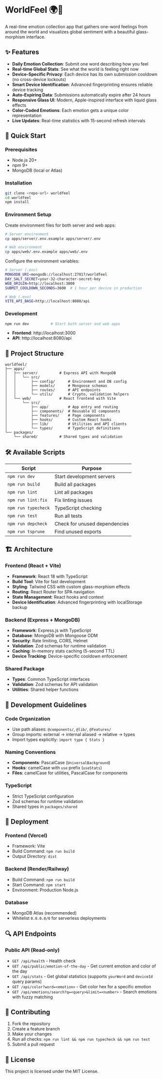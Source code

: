 # WorldFeel 🌍💭

A real-time emotion collection app that gathers one-word feelings from around the world and visualizes global sentiment with a beautiful glass-morphism interface.

## ✨ Features

- **Daily Emotion Collection**: Submit one word describing how you feel
- **Real-time Global Stats**: See what the world is feeling right now
- **Device-Specific Privacy**: Each device has its own submission cooldown (no cross-device lockouts)
- **Smart Device Identification**: Advanced fingerprinting ensures reliable device tracking
- **Auto-Expiring Data**: Submissions automatically expire after 24 hours
- **Responsive Glass UI**: Modern, Apple-inspired interface with liquid glass effects
- **Color-Coded Emotions**: Each emotion gets a unique color representation
- **Live Updates**: Real-time statistics with 15-second refresh intervals

## 🚀 Quick Start

### Prerequisites

- Node.js 20+
- npm 9+
- MongoDB (local or Atlas)

### Installation

```bash
git clone <repo-url> worldfeel
cd worldfeel
npm install
```

### Environment Setup

Create environment files for both server and web apps:

```bash
# Server environment
cp apps/server/.env.example apps/server/.env

# Web environment
cp apps/web/.env.example apps/web/.env
```

Configure the environment variables:

```bash
# Server (.env)
MONGODB_URI=mongodb://localhost:27017/worldfeel
DAY_SALT_SECRET=your-32-character-secret-key
WEB_ORIGIN=http://localhost:3000
SUBMIT_COOLDOWN_SECONDS=3600  # 1 hour per device in production

# Web (.env)
VITE_API_BASE=http://localhost:8080/api
```

### Development

```bash
npm run dev          # Start both server and web apps
```

- **Frontend**: http://localhost:3000
- **API**: http://localhost:8080/api

## 📁 Project Structure

```
worldfeel/
├── apps/
│   ├── server/          # Express API with MongoDB
│   │   └── src/
│   │       ├── config/      # Environment and DB config
│   │       ├── models/      # Mongoose schemas
│   │       ├── routes/      # API endpoints
│   │       └── utils/       # Crypto, validation helpers
│   └── web/             # React frontend with Vite
│       └── src/
│           ├── app/         # App entry and routing
│           ├── components/  # Reusable UI components
│           ├── features/    # Page components
│           ├── hooks/       # Custom React hooks
│           ├── lib/         # Utilities and API clients
│           └── types/       # TypeScript definitions
└── packages/
    └── shared/          # Shared types and validation
```

## 🛠️ Available Scripts

| Script              | Purpose                       |
| ------------------- | ----------------------------- |
| `npm run dev`       | Start development servers     |
| `npm run build`     | Build all packages            |
| `npm run lint`      | Lint all packages             |
| `npm run lint:fix`  | Fix linting issues            |
| `npm run typecheck` | TypeScript checking           |
| `npm run test`      | Run all tests                 |
| `npm run depcheck`  | Check for unused dependencies |
| `npm run tsprune`   | Find unused exports           |

## 🏗️ Architecture

### Frontend (React + Vite)

- **Framework**: React 18 with TypeScript
- **Build Tool**: Vite for fast development
- **Styling**: Tailwind CSS with custom glass-morphism effects
- **Routing**: React Router for SPA navigation
- **State Management**: React hooks and context
- **Device Identification**: Advanced fingerprinting with localStorage backup

### Backend (Express + MongoDB)

- **Framework**: Express.js with TypeScript
- **Database**: MongoDB with Mongoose ODM
- **Security**: Rate limiting, CORS, Helmet
- **Validation**: Zod schemas for runtime validation
- **Caching**: In-memory stats caching (5-second TTL)
- **Device Tracking**: Device-specific cooldown enforcement

### Shared Package

- **Types**: Common TypeScript interfaces
- **Validation**: Zod schemas for API validation
- **Utilities**: Shared helper functions

## 🔧 Development Guidelines

### Code Organization

- Use path aliases: `@components/`, `@lib/`, `@features/`
- Group imports: external → internal aliased → relative → types
- Import types explicitly: `import type { Stats }`

### Naming Conventions

- **Components**: PascalCase (`UniversalBackground`)
- **Hooks**: camelCase with `use` prefix (`useStats`)
- **Files**: camelCase for utilities, PascalCase for components

### TypeScript

- Strict TypeScript configuration
- Zod schemas for runtime validation
- Shared types in `packages/shared`

## 🚀 Deployment

### Frontend (Vercel)

- Framework: Vite
- Build Command: `npm run build`
- Output Directory: `dist`

### Backend (Render/Railway)

- Build Command: `npm run build`
- Start Command: `npm start`
- Environment: Production Node.js

### Database

- MongoDB Atlas (recommended)
- Whitelist `0.0.0.0/0` for serverless deployments

## 🔍 API Endpoints

### Public API (Read-only)

- `GET /api/health` - Health check
- `GET /api/public/emotion-of-the-day` - Get current emotion and color of the day
- `GET /api/stats` - Get global statistics (supports `yourWord` and `deviceId` query params)
- `GET /api/color?word=<emotion>` - Get color hex for a specific emotion
- `GET /api/emotions/search?q=<query>&limit=<number>` - Search emotions with fuzzy matching

## 🤝 Contributing

1. Fork the repository
2. Create a feature branch
3. Make your changes
4. Run all checks: `npm run lint && npm run typecheck && npm run test`
5. Submit a pull request

## 📄 License

This project is licensed under the MIT License.
